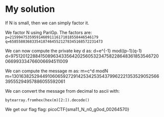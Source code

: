 # My solution

If N is small, then we can simply factor it.  

We factor N using PariGp. The factors are:  
`p=2159947535959146091116171018558446546179`
`q=658558036833541874645521278345168572231473`

We can now compute the private key d as:
d=e^{-1} mod((p-1)(q-1)
d=975120122884150896343356420256053234758228648361853546720066993334766006694511009

We can compute the message m as:
m=c^d modN
m=13016382529449106065927291425342535437996222135352905256639555294957886055592061

We can convert the message from decimal to ascii with:
```
bytearray.fromhex(hex(m)[2:]).decode()
```

We get our flag
flag: picoCTF{sma11_N_n0_g0od_00264570}
